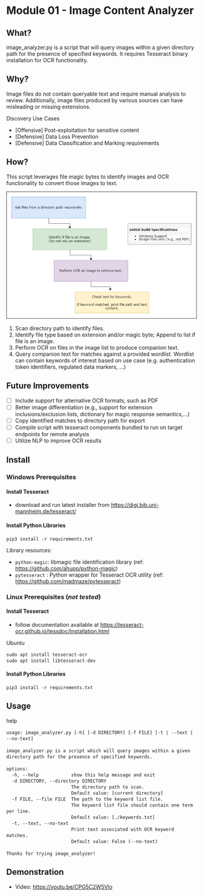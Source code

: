 # Module 01 - Image Content Analyzer

## What?

image_analyzer.py is a script that will query images within a given directory path for the presence of specified keywords. It requires Tesseract binary installation for OCR functionality.

## Why?

Image files do not contain queryable text and require manual analysis to review. Additionally, image files produced by various sources can have misleading or missing extensions. 

Discovery Use Cases
- [Offensive] Post-exploitation for sensitive content
- [Defensive] Data Loss Prevention
- [Defensive] Data Classification and Marking requirements

## How?

This script leverages file magic bytes to identify images and OCR functionality to convert those images to text.

![Design](resources/mod1_design.png)

1. Scan directory path to identify files.
2. Identify file type based on extension and/or magic byte; Append to list if file is an image.
3. Perform OCR on files in the image list to produce companion text.
4. Query companion text for matches against a provided wordlist. Wordlist can contain keywords of interest based on use case (e.g. authentication token identifiers, regulated data markers, ...) 

## Future Improvements

- [ ] Include support for alternative OCR formats, such as PDF
- [ ] Better image differentiation (e.g., support for extension inclusions/exclusion lists, dictionary for magic response semantics,...)
- [ ] Copy identified matches to directory path for export
- [ ] Compile script with tesseract components bundled to run on target endpoints for remote analysis
- [ ] Utilize NLP to improve OCR results

## Install

### Windows Prerequisites

#### Install Tesseract
- download and run latest installer from https://digi.bib.uni-mannheim.de/tesseract/

#### Install Python Libraries
```
pip3 install -r requirements.txt
```

Library resources:
- `python-magic`: libmagic file identification library (ref: https://github.com/ahupp/python-magic)
- `pytesseract` : Python wrapper for Tesseract OCR utility (ref: https://github.com/madmaze/pytesseract)


### Linux Prerequisites (*not tested*)

#### Install Tesseract
- follow documentation available at https://tesseract-ocr.github.io/tessdoc/Installation.html

Ubuntu
```
sudo apt install tesseract-ocr
sudo apt install libtesseract-dev
```

#### Install Python Libraries
```
pip3 install -r requirements.txt
```

## Usage

help
```
usage: image_analyzer.py [-h] [-d DIRECTORY] [-f FILE] [-t | --text | --no-text]

image_analyzer.py is a script which will query images within a given directory path for the presence of specified keywords.

options:
  -h, --help            show this help message and exit
  -d DIRECTORY, --directory DIRECTORY
                        The directory path to scan.
                        Default value: [current directory]
  -f FILE, --file FILE  The path to the keyword list file.
                        The keyword list file should contain one term per line.
                        Default value: [./keywords.txt]
  -t, --text, --no-text
                        Print text associated with OCR keyword matches.
                        Default value: False (--no-text)

Thanks for trying image_analyzer!
```

## Demonstration

- Video: https://youtu.be/CPG5C2W5Vlo
